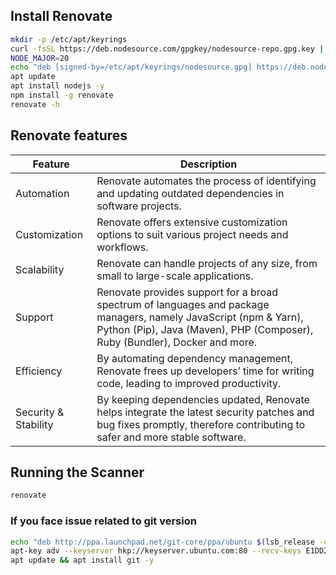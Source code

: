 
## Install Renovate 

```sh
mkdir -p /etc/apt/keyrings
curl -fsSL https://deb.nodesource.com/gpgkey/nodesource-repo.gpg.key | gpg --dearmor -o /etc/apt/keyrings/nodesource.gpg
NODE_MAJOR=20
echo "deb [signed-by=/etc/apt/keyrings/nodesource.gpg] https://deb.nodesource.com/node_$NODE_MAJOR.x nodistro main" | tee /etc/apt/sources.list.d/nodesource.list
apt update
apt install nodejs -y
npm install -g renovate
renovate -h
```

## Renovate features

| **Feature**          | **Description** |
|----------------------|-----------------|
| Automation           | Renovate automates the process of identifying and updating outdated dependencies in software projects. |
| Customization        | Renovate offers extensive customization options to suit various project needs and workflows. |
| Scalability          | Renovate can handle projects of any size, from small to large-scale applications. |
| Support              | Renovate provides support for a broad spectrum of languages and package managers, namely JavaScript (npm & Yarn), Python (Pip), Java (Maven), PHP (Composer), Ruby (Bundler), Docker and more. |
| Efficiency           | By automating dependency management, Renovate frees up developers’ time for writing code, leading to improved productivity. |
| Security & Stability | By keeping dependencies updated, Renovate helps integrate the latest security patches and bug fixes promptly, therefore contributing to safer and more stable software. |

## Running the Scanner 

```sh
renovate
```

### If you face issue related to git version 

```sh
echo "deb http://ppa.launchpad.net/git-core/ppa/ubuntu $(lsb_release -cs) main"  >> /etc/apt/sources.list
apt-key adv --keyserver hkp://keyserver.ubuntu.com:80 --recv-keys E1DD270288B4E6030699E45FA1715D88E1DF1F24
apt update && apt install git -y
```

